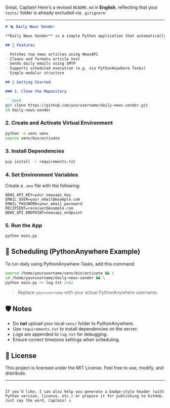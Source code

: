 Great, Captain! Here's a revised `README.md` in **English**, reflecting that your `tests/` folder is already excluded via `.gitignore`:

---

```markdown
# 🗞️ Daily News Sender

**Daily News Sender** is a simple Python application that automatically fetches the latest news and sends a daily email to a specified recipient. It's perfect for keeping yourself or others updated with the latest headlines.

## 🔧 Features

- Fetches top news articles using NewsAPI
- Cleans and formats article text
- Sends daily emails using SMTP
- Supports scheduled execution (e.g. via PythonAnywhere Tasks)
- Simple modular structure

## 🚀 Getting Started

### 1. Clone the Repository

```bash
git clone https://github.com/yourusername/daily-news-sender.git
cd daily-news-sender
````

### 2. Create and Activate Virtual Environment

```bash
python -m venv venv
source venv/bin/activate
```

### 3. Install Dependencies

```bash
pip install -r requirements.txt
```

### 4. Set Environment Variables

Create a `.env` file with the following:

```
NEWS_API_KEY=your_newsapi_key
EMAIL_USER=your_email@example.com
EMAIL_PASSWORD=your_email_password
RECIPIENT=receiver@example.com
NEWS_API_ENDPOINT=newsapi_endpoint
```

### 5. Run the App

```bash
python main.py
```

## 📅 Scheduling (PythonAnywhere Example)

To run daily using PythonAnywhere Tasks, add this command:

```bash
source /home/yourusername/venv/bin/activate && \
cd /home/yourusername/daily-news-sender && \
python main.py >> log.txt 2>&1
```

> Replace `yourusername` with your actual PythonAnywhere username.

## 🛡️ Notes

- Do **not** upload your local `venv/` folder to PythonAnywhere.
- Use `requirements.txt` to install dependencies on the server.
- Logs are appended to `log.txt` for debugging.
- Ensure correct timezone settings when scheduling.

## 📜 License

This project is licensed under the MIT License. Feel free to use, modify, and distribute.

---

```

If you’d like, I can also help you generate a badge-style header (with Python version, license, etc.) or prepare it for publishing to GitHub. Just say the word, Captain! ⚓
```
